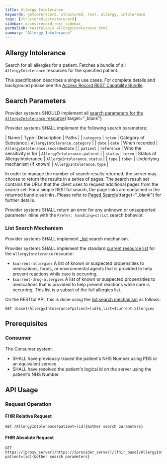 ```yaml
---
title: Allergy Intolerance 
keywords: getcarerecord, structured, rest, allergy, intolerance
tags: [structured,getcarerecord]
sidebar: accessrecord_rest_sidebar
permalink: restfulapis_allergyintolerance.html
summary: "Allergy Intolerance"
---
```


## Allergy Intolerance ##

Search for all allergies for a patient. Fetches a bundle of all `AllergyIntolerance` resources for the specified patient.

This specification describes a single use cases. For complete details and background please see the [Access Record REST Capability Bundle](accessrecord_rest.html).


## Search Parameters ##

Provider systems SHOULD implement all [search parameters for the `AllergyIntolerance` resource](https://www.hl7.org/fhir/DSTU2/allergyintolerance.html#search){:target="_blank"}

Provider systems SHALL implement the following search parameters:

| Name | Type | Description | Paths |
| `category` | `token` | Category of Substance | `AllergyIntolerance.category` |
| `date` | `date` | When recorded | `AllergyIntolerance.recordedDate` |
| `patient` | `reference` | Who the sensitivity is for | `AllergyIntolerance.patient` |
| `status` | `token` | Status of AllergyIntolerance	| `AllergyIntolerance.status` |
| `type` | `token` | Underlying mechanism (if known) | `AllergyIntolerance.type` |

In order to manage the number of search results returned, the server may choose to return the results in a series of pages. The search result set contains the URLs that the client uses to request additional pages from the search set. For a simple RESTful search, the page links are contained in the returned bundle as links. Please refer to [Paged Search](https://www.hl7.org/fhir/DSTU2/search.html#count){:target="_blank"} for further details.

Provider systems SHALL return an error for any unknown or unsupported parameter inline with the `Prefer: handling=strict` search behavior.

### List Search Mechanism ###

Provider systems SHALL implement [_list](https://www.hl7.org/fhir/DSTU2/search.html#list) search mechanism.

Provider systems SHALL implement the standard [current resource list](https://www.hl7.org/fhir/lifecycle.html#current) for the `AllergyIntolerance` resource:

- `$current-allergies` A list of known or suspected propensities to medications, foods, or environmental agents that is provided to help prevent reactions while care is occurring.
- `$current-drug-allergies` A list of known or suspected propensities to medications that is provided to help prevent reactions while care is occurring. This list is a subset of the full allergies list.

On the RESTful API, this is done using the [list search mechanism](https://www.hl7.org/fhir/DSTU2/search.html#list) as follows:

```http
GET [base]/AllergyIntolerance?patient=[id]&_list=$current-allergies
```

## Prerequisites ##

### Consumer ###

The Consumer system:

- SHALL have previously traced the patient's NHS Number using PDS or an equivalent service.
- SHALL have resolved the patient's logical id on the server using the patient's NHS Number.

## API Usage ##

### Request Operation ###

#### FHIR Relative Request ####

```http
GET /AllergyIntolerance?patient=[id]{&other search parameters}
```

#### FHIR Absolute Request ####

```http
GET https://[proxy_server]/https://[provider_server]/[fhir_base]/AllergyIntolerance?patient=[id]{&other search parameters}
```



